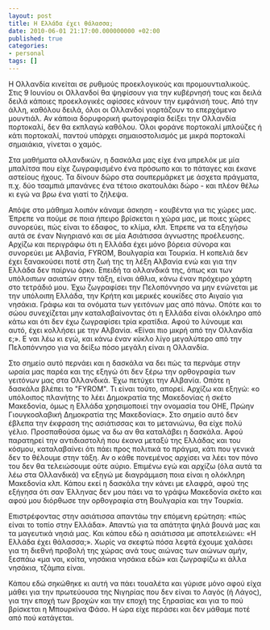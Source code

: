 ```yaml
---
layout: post
title: Η Ελλάδα έχει θάλασσα;
date: 2010-06-01 21:17:00.000000000 +02:00
published: true
categories:
- personal
tags: []
---
```


Η Ολλανδία κινείται σε ρυθμούς προεκλογικούς και προμουντιαλικούς. Στις 9 Ιουνίου οι Ολλανδοί θα ψηφίσουν για την κυβέρνησή τους και δειλά δειλά κάποιες προεκλογικές αφίσσες κάνουν την εμφάνισή τους. Από την άλλη, καθόλου δειλά, όλοι οι Ολλανδοί γιορτάζουν το επερχόμενο μουντιάλ. Αν κάποια δορυφορική φωτογραφία δείξει την Ολλανδία πορτοκαλί, δεν θα εκπλαγώ καθόλου. Όλοι φοράνε πορτοκαλί μπλούζες ή κάτι πορτοκαλί, παντού υπάρχει σημαιοστολισμός με μικρά πορτοκαλί σημαιάκια, γίνεται ο χαμός.

Στα μαθήματα ολλανδικών, η δασκάλα μας είχε ένα μπρελόκ με μία μπαλίτσα που είχε ζωγραφισμένο ένα πρόσωπο και το πάταγες και έκανε αστείους ήχους. Τα δίνουν δώρο στα σουπερμάρκετ με άσχετα πράγματα, π.χ. δύο τσαμπιά μπανάνες ένα τέτοιο σκατουλάκι δώρο - και πλέον θέλω κι εγώ να βρω ένα γιατί το ζήλεψα.

Απόψε στο μάθημα λοιπόν κάναμε άσκηση - κουβέντα για τις χώρες μας. Έπρεπε να πούμε σε ποια ήπειρο βρίσκεται η χώρα μας, με ποιες χώρες συνορεύει, πώς είναι το έδαφος, το κλίμα, κλπ. Έπρεπε να τα εξηγήσω αυτά σε έναν Νιγηριανό και σε μία Ασιάτισσα άγνωστης προέλευσης. Αρχίζω και περιγράφω ότι η Ελλάδα έχει μόνο βόρεια σύνορα και συνορεύει με Αλβανία, FYROM, Βουλγαρία και Τουρκία. Η κοπελιά δεν έχει ξανακούσει ποτέ στη ζωή της τη λέξη Αλβανία ενώ και για την Ελλάδα δεν παίρνω όρκο. Επειδή τα ολλανδικά της, όπως και των υπόλοιπων ασιατών στην τάξη, είναι άθλια, κάνω έναν πρόχειρο χάρτη στο τετράδιό μου. Έχω ζωγραφίσει την Πελοπόννησο να μην ενώνεται με την υπόλοιπη Ελλάδα, την Κρήτη και μερικές κουκίδες στο Αιγαίο για νησάκια. Γράφω και τα ονόματα των γειτόνων μας από πάνω. Οπότε και το σώου συνεχίζεται μην καταλαβαίνοντας ότι η Ελλάδα είναι ολόκληρο από κάτω και ότι δεν έχω ζωγραφίσει τρία κρατίδια. Αφού το λύνουμε και αυτό, έχει κολλήσει με την Αλβανία. «Είναι πιο μικρή από την Ολλανδία ε;». Ε ναι λέω κι εγώ, και κάνω έναν κύκλο λίγο μεγαλύτερο από την Πελοπόννησο για να δείξω πόσο μεγάλη είναι η Ολλανδία.

Στο σημείο αυτό περνάει και η δασκάλα να δει πώς τα περνάμε στην ωραία μας παρέα και της εξηγώ ότι δεν ξέρω την ορθογραφία των γειτόνων μας στα Ολλανδικά. Έχω πετύχει την Αλβανία. Οπότε η δασκάλα βλέπει το "FYROM". Τι είναι τούτο, απορεί. Αρχίζω και εξηγώ: «ο υπόλοιπος πλανήτης το λέει Δημοκρατία της Μακεδονίας ή σκέτο Μακεδονία, όμως η Ελλάδα χρησιμοποιεί την ονομασία του ΟΗΕ, Πρώην Γιουγκοσλαβική Δημοκρατία της Μακεδονίας». Στο σημείο αυτό δεν έβλεπα την έκφραση της ασιάτισσας και το μετανιώνω, θα είχε πολύ γέλιο. Προσπαθούσα όμως να δω αν θα καταλάβει η δασκάλα. Αφού παρατηρεί την αντιδιαστολή που έκανα μεταξύ της Ελλάδας και του κόσμου, καταλαβαίνει ότι πάει προς πολιτικά το πράγμα, κάτι που γενικά δεν το θέλουμε στην τάξη. Αν ο κάθε πονεμένος αρχίσει να λέει τον πόνο του δεν θα τελειώσουμε ούτε αύριο. Επιμένω εγώ και αρχίζω (όλα αυτά τα λέω στα Ολλανδικά) να εξηγώ με διαγράμμιση ποια είναι η ολόκληρη Μακεδονία κλπ. Κάπου εκεί η δασκάλα την κάνει με ελαφρά, αφού της εξήγησα ότι σαν Έλληνας δεν μου πάει να το γράψω Μακεδονία σκέτο και αφού μου διόρθωσε την ορθογραφία στη Βουλγαρία και την Τουρκία.

Επιστρέφοντας στην ασιάτισσα απαντάω την επόμενη ερώτηση: «πώς είναι το τοπίο στην Ελλάδα». Απαντώ για τα απάτητα ψηλά βουνά μας και τα μαγευτικά νησιά μας. Και κάπου εδώ η ασιάτισσα με αποτελειώνει: «Η Ελλάδα έχει θάλασσα;». Χωρίς να σκεφτώ πόσα λεφτά έχουμε χαλάσει για τη διεθνή προβολή της χώρας ανά τους αιώνας των αιώνων αμήν, ξεσπάω «μα ναι, κοίτα, νησάκια νησάκια εδώ» και ζωγραφίζω κι άλλα νησάκια, τζάμπα είναι.

Κάπου εδώ σηκώθηκε κι αυτή να πάει τουαλέτα και γύρισε μόνο αφού είχα μάθει για την πρωτεύουσα της Νιγηρίας που δεν είναι το Λαγός (ή Λάγος), για την εποχή των βροχών και την εποχή της ξηρασίας και για το πού βρίσκεται η Μπουρκίνα Φάσο. Η ώρα είχε περάσει και δεν μάθαμε ποτέ από πού κατάγεται.
